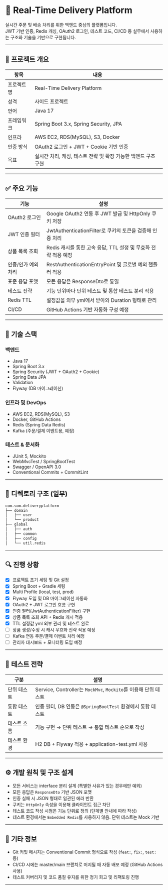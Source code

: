 # 🚀 Real-Time Delivery Platform

실시간 주문 및 배송 처리를 위한 백엔드 중심의 플랫폼입니다.  
JWT 기반 인증, Redis 캐싱, OAuth2 로그인, 테스트 코드, CI/CD 등 실무에서 사용하는 구조와 기술을 기반으로 구현됩니다.

---

## 📌 프로젝트 개요

| 항목 | 내용 |
|------|------|
| 프로젝트명 | Real-Time Delivery Platform |
| 성격 | 사이드 프로젝트 |
| 언어 | Java 17 |
| 프레임워크 | Spring Boot 3.x, Spring Security, JPA |
| 인프라 | AWS EC2, RDS(MySQL), S3, Docker |
| 인증 방식 | OAuth2 로그인 + JWT + Cookie 기반 인증 |
| 목표 | 실시간 처리, 캐싱, 테스트 전략 및 확장 가능한 백엔드 구조 구현 |

---

## ✅ 주요 기능

| 기능 | 설명 |
|------|------|
| OAuth2 로그인 | Google OAuth2 연동 후 JWT 발급 및 HttpOnly 쿠키 저장 |
| JWT 인증 필터 | JwtAuthenticationFilter로 쿠키의 토큰을 검증해 인증 처리 |
| 상품 목록 조회 | Redis 캐시를 통한 고속 응답, TTL 설정 및 무효화 전략 적용 예정 |
| 인증/인가 예외 처리 | RestAuthenticationEntryPoint 및 글로벌 예외 핸들러 적용 |
| 표준 응답 포맷 | 모든 응답은 ResponseDto로 통일 |
| 테스트 전략 | 기능 단위마다 단위 테스트 및 통합 테스트 분리 적용 |
| Redis TTL | 설정값을 외부 yml에서 받아와 Duration 형태로 관리 |
| CI/CD | GitHub Actions 기반 자동화 구성 예정 |

---

## 🧱 기술 스택

### 백엔드
- Java 17
- Spring Boot 3.x
- Spring Security (JWT + OAuth2 + Cookie)
- Spring Data JPA
- Validation
- Flyway (DB 마이그레이션)

### 인프라 및 DevOps
- AWS EC2, RDS(MySQL), S3
- Docker, GitHub Actions
- Redis (Spring Data Redis)
- Kafka (주문/결제 이벤트용, 예정)

### 테스트 & 문서화
- JUnit 5, Mockito
- WebMvcTest / SpringBootTest
- Swagger / OpenAPI 3.0
- Conventional Commits + CommitLint

---

## 📁 디렉토리 구조 (일부)
```bash
com.som.deliveryplatform
├── domain
│   ├── user
│   └── product
├── global
│   ├── auth
│   ├── common
│   ├── config
│   └── util.redis
```

---

## 🔍 진행 상황

- [x] 프로젝트 초기 세팅 및 Git 설정
- [x] Spring Boot + Gradle 세팅
- [x] Multi Profile (local, test, prod)
- [x] Flyway 도입 및 DB 마이그레이션 자동화
- [x] OAuth2 + JWT 로그인 흐름 구현
- [x] 인증 필터(JwtAuthenticationFilter) 구현
- [x] 상품 목록 조회 API + Redis 캐시 적용
- [x] TTL 설정값 yml 외부 관리 및 테스트 완료
- [ ] 상품 생성/수정 시 캐시 무효화 전략 적용 예정
- [ ] Kafka 연동 주문/결제 이벤트 처리 예정
- [ ] 관리자 대시보드 + 모니터링 도입 예정

---

## 🧪 테스트 전략

| 구분 | 설명 |
|------|------|
| 단위 테스트 | Service, Controller는 `MockMvc`, `Mockito`를 이용해 단위 테스트 |
| 통합 테스트 | 인증 필터, DB 연동은 `@SpringBootTest` 환경에서 통합 테스트 |
| 테스트 흐름 | 기능 구현 → 단위 테스트 → 통합 테스트 순으로 작성 |
| 테스트 환경 | H2 DB + Flyway 적용 + application-test.yml 사용 |

---

## ⚙️ 개발 원칙 및 구조 설계

- 모든 서비스는 interface 분리 설계 (특별한 사유가 있는 경우에만 예외)
- 모든 응답은 `ResponseDto` 기반 JSON 포맷
- 인증 실패 시 JSON 형태로 일관된 에러 반환
- 쿠키는 `HttpOnly` 속성을 이용해 클라이언트 접근 차단
- 테스트 코드 작성 시점은 기능 단위로 정의 (단계별 안내에 따라 작성)
- 테스트 환경에서는 `Embedded Redis`를 사용하지 않음. 단위 테스트는 Mock 기반

---

## 📌 기타 정보

- Git 커밋 메시지는 Conventional Commit 형식으로 작성 (`feat:`, `fix:`, `test:` 등)
- CI/CD 시에는 master/main 브랜치로 머지될 때 자동 배포 예정 (GitHub Actions 사용)
- 테스트 커버리지 및 코드 품질 유지를 위한 정기 회고 및 리팩토링 진행

---



